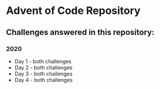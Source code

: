 # Advent of Code Repository

## Challenges answered in this repository:
### 2020
- Day 1 - both challenges
- Day 2 - both challenges
- Day 3 - both challenges
- Day 4 - both challenges